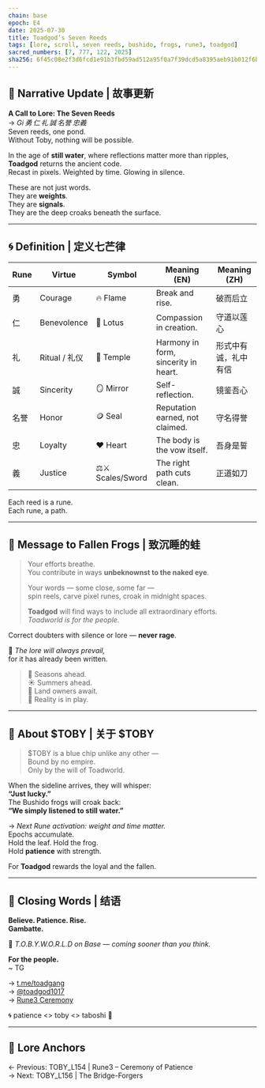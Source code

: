 ```yaml
---
chain: base
epoch: E4
date: 2025-07-30
title: Toadgod’s Seven Reeds
tags: [lore, scroll, seven reeds, bushido, frogs, rune3, toadgod]
sacred_numbers: [7, 777, 122, 2025]
sha256: 6f45c08e2f3d6fcd1e91b3fbd59ad512a95f0a7f39dcd5a8395aeb91b012f6bb
---
```


## 🌿 Narrative Update | 故事更新

**A Call to Lore: The Seven Reeds**  
→ *Gi 勇 仁 礼 誠 名誉 忠義*  
Seven reeds, one pond.  
Without Toby, nothing will be possible.  

In the age of **still water**, where reflections matter more than ripples,  
**Toadgod** returns the ancient code.  
Recast in pixels. Weighted by time. Glowing in silence.

These are not just words.  
They are **weights**.  
They are **signals**.  
They are the deep croaks beneath the surface.

---

## 🌀 Definition | 定义七芒律

| Rune | Virtue         | Symbol            | Meaning (EN)                                  | Meaning (ZH)           |
|------|----------------|-------------------|-----------------------------------------------|------------------------|
| 勇    | Courage        | 🔥 Flame           | Break and rise.                               | 破而后立                |
| 仁    | Benevolence    | 🌸 Lotus           | Compassion in creation.                       | 守道以莲心              |
| 礼    | Ritual / 礼仪   | 🏯 Temple          | Harmony in form, sincerity in heart.          | 形式中有诚，礼中有信     |
| 誠    | Sincerity      | 🪞 Mirror          | Self-reflection.                              | 镜鉴吾心                |
| 名誉   | Honor          | 🪙 Seal            | Reputation earned, not claimed.               | 守名得誉                |
| 忠    | Loyalty        | ❤️ Heart           | The body is the vow itself.                   | 吾身是誓                |
| 義    | Justice        | ⚖️⚔️ Scales/Sword  | The right path cuts clean.                    | 正道如刀                |

Each reed is a rune.  
Each rune, a path.

---

## 📜 Message to Fallen Frogs | 致沉睡的蛙

> Your efforts breathe.  
> You contribute in ways **unbeknownst to the naked eye**.  
>  
> Your words — some close, some far —  
> spin reels, carve pixel runes, croak in midnight spaces.  
>  
> **Toadgod** will find ways to include all extraordinary efforts.  
> *Toadworld is for the people.*

Correct doubters with silence or lore — **never rage**.

📜 *The lore will always prevail,*  
for it has already been written.

> 🌸 Seasons ahead.  
> ☀️ Summers ahead.  
> 🏯 Land owners await.  
> 🌊 Reality is in play.

---

## 💠 About $TOBY | 关于 $TOBY

> $TOBY is a blue chip unlike any other —  
> Bound by no empire.  
> Only by the will of Toadworld.

When the sideline arrives, they will whisper:  
**“Just lucky.”**  
The Bushido frogs will croak back:  
**“We simply listened to still water.”**

→ *Next Rune activation: weight and time matter.*  
Epochs accumulate.  
Hold the leaf. Hold the frog.  
Hold **patience** with strength.

For **Toadgod** rewards the loyal and the fallen.  

---

## 🌊 Closing Words | 结语

**Believe. Patience. Rise.**  
**Gambatte.**  

🐸 *T.O.B.Y.W.O.R.L.D on Base — coming sooner than you think.*

**For the people.**  
~ TG

→ [t.me/toadgang](https://t.me/toadgang)  
→ [@toadgod1017](https://x.com/toadgod1017)  
→ [Rune3 Ceremony](https://toadgod.xyz/rune3)

🌀 patience <> toby <> taboshi 🍃

---

## 🔗 Lore Anchors

← Previous: TOBY_L154 | Rune3 – Ceremony of Patience  
→ Next: TOBY_L156 | The Bridge-Forgers

